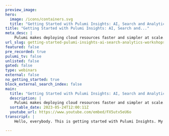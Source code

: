 ```yaml
---
preview_image:
hero:
  image: /icons/containers.svg
  title: "Getting Started with Pulumi Insights: AI, Search and Analytics | Workshops"
title: "Getting Started with Pulumi Insights: AI, Search and..."
meta_desc: |
    Pulumi makes deploying cloud resources faster and simpler at scale. As teams deploy resources across many cloud providers and SaaS platforms they g...
url_slug: getting-started-pulumi-insights-ai-search-analytics-workshops
featured: false
pre_recorded: true
pulumi_tv: false
unlisted: false
gated: false
type: webinars
external: false
no_getting_started: true
block_external_search_index: false
main:
  title: "Getting Started with Pulumi Insights: AI, Search and Analytics | Workshops"
  description: |
    Pulumi makes deploying cloud resources faster and simpler at scale. As teams deploy resources across many cloud providers and SaaS platforms they generate massive amounts of data about each update and resource in their organization and can now leverage this data to derive critical business insights. With Pulumi Insights, users have Search, Analytics, and Intelligence capabilities at their fingertips and this workshop will show you how each feature can make your team more productive by: ▪️ Finding resources across multi-cloud deployments ▪️ Exporting Insights data to your favorite analytics platform ▪️ Assisting the creation of new infrastructure code with the power of Pulumi AI  
  sortable_date: 2023-05-24T12:00:11Z
  youtube_url: https://www.youtube.com/embed/FX5utv5eU6o
transcript: |
    Hello, everybody. This is getting started with Pulumi Insights. My name is Josh. I'm a senior solutions architect here at Pulumi. Uh with me is Marina Marina if you'd like to introduce yourself. Yeah, thank you, Josh. Uh excited to be here. Uh As usual. Um I'm a senior partner social at Aws. I work with Pulumi on different new features capabilities. Uh how to make Pulumi even better for Aws. I don't know, it's hard becoming hard. Pulumi is pretty good already. But yeah. Um if you have any questions, I'll be helping today to uh Bryce and uh Josh and just put it in the chat and, uh or Q and A. Thank you. And also joining us today is Bryce, Bryce, if you would like to introduce yourself. Hey, yeah, I'm Bryce. I'm an engineer on the Plum cloud side of the house and I'm really excited to show off some of the stuff we've been working on recently. Awesome. Ok. So, uh before we begin a little bit of housekeeping, um do comment in the chat, um, let us know if something, uh you know what, what you like if you're impressed by something, uh, if you have any questions, you can ask those questions um preferably in the Q and A tab, but we're monitoring both the Q and A and the chat. Uh The difference with the Q and A tab is that it um stores the question um so that it doesn't scroll out of view for us. Um But we do, uh we will try to catch your questions uh and answer them uh in real time wherever possible, whether you ask in the chat, uh or in the Q and A, you can uh join us in the Pulumi community Slack. Uh If you go to slack dot Pulumi dot com, um It is an awesome, awesome place to learn about Pulumi or ask questions. Um There are Pulumi staff members in there such as myself, uh and Bryce. Uh we have also um like a really, really engaged community there and you can ask anything whether it's like, how do I do this infrastructure on my preferred cloud um or um you know, even like advanced, you know, basic stuff with Pulumi to like the most advanced stuff with Pulumi. Um I've seen people ask questions at all different levels uh in the Pulumi community Slack. And like it really is, I think one of the uh the best ways to learn uh how to use Pulumi uh we have uh in the handouts tab, you can download the slides for this presentation if you like um everybody uh who has signed up uh will get a recording of this uh this, this webinar uh 1 to 2 days after um after this is completed. Um And it'll be like a link to um to youtube. Um So, no worries. That's a, that's a question that like always comes up is do we get a recording? And the answer is yes, you'll get a follow up email within 1 to 2 days. Uh Feedback is always welcome. Please let us know like, hey, what worked for you? Uh What, what didn't work and uh what type of content you'd like to see more of because we want to serve you. Uh our audience? Cool. Um So, uh if you have not yet signed up for a Plumy account, it is free for individual use forever. Um I cannot stress enough how much easier it is to learn Pulumi uh using the default Pulumi Cloud back end. Um So I definitely encourage everybody to sign up for a Plumy account if you have not yet done. So, uh Pulumi Cloud, we're gonna show you some of the features in the U I but even if you're just using the uh all otherwise open source stuff, um It will manage your state file and your secrets for you and it is uh in my view, uh by far the most convenient way to do that once you are up and running and comfortable with Pulumi, uh if you are thinking about adopting it at an organizational level. That would be a great time to sign up for a free trial. Uh There is no credit card required and you will get full, full access to all of our um our highest level features uh for 14 days. Um So again, like, uh sign up for a plumy account regardless uh with your, when you're learning Pulumi and if you're thinking about adopting at an organizational level, please sign up uh for that for that free trial for an organization. Um a little bit about what Pulumi is for those who aren't familiar. Uh Pulumi is an infrastructures code tool that allows you to use real programming languages and we'll get into which ones those are in just a minute um with a whole bunch of clouds. So we have uh 100 and 30 providers. Uh yeah, something like that, about 100 and 100 and 30 plus providers. Um And uh again, you can use real programming languages to manage those resources. Uh We also have an A I feature which we will be uh showing later uh in this uh in this workshop. Uh And we also have some really cool features like um our automation API um which allows you to write command line tools and web UIs um to do like platform engineering type stuff um that will allow you to encapsulate Pulumi within uh your own programs a little bit about Pulumi program model uh at the outermost level we have the Pulumi project. You don't generally deal with projects too much directly. They're really created when you initialize your Pulumi program. Uh and they kind of disappear if you destroy the, the last uh stack within the project, we had a program. Uh We are using typescript today. So the program's main entry point is index dot TS. Uh That's where we're gonna be defining our infrastructure. Uh Our infrastructure is defined via Pulumi resources. Pulumi. Uh An example of Pulumi resource is an AWS S3 bucket. Resources have inputs and they have outputs. Uh An example of an input to a bucket might be if you're explicitly specifying the name uh and an output would be an example of that would be like an A RN. And so as you write a Pulumi program, you will see this pattern of uh where one resources output becomes the next re resources input. So if we have a bucket and we wanted to find a bucket policy, uh the A RN output of the bucket will become an input to the bucket policy. And what's going on behind the scenes is Pulumi is keeping track of the dependencies between your resources so that it knows how to spin things up and down uh as quickly as possible. And it knows like, hey, what needs to be done in what order. So that is the program. Uh in addition to the program, we have the concept of stacks, stacks are essentially an instance of your Pulumi program. Um But you can supply different configuration values for different stacks to spin up. For example, uh like a DEV A Q A and a prod environment in your DEV environment you might want, for example, use uh less EC2 instances and, and or like less powerful uh EC2 instances than you would say in your prod environment. And the way that you can do that is via stack configuration, uh a little bit about Pulumi uh physical architecture. So at the bottom left of this slide, we have our Pulumi program, Pulumi programs can be written in a variety of languages. We have Python, uh We have typescript and javascript. Um But I definitely lean towards typescripts when doing node and that's what we'll be showing today. Uh We also have support for Go uh C# F sharp. We have job support that is in preview. Uh And we also have a YAML option that is used um mainly for like larger organizations that are adopting Poum at scale uh where you might have some folks who are from a traditional operations background uh and would prefer to work in YAML rather than real programming languages. Your Pulumi program is interpreted by the Pulumi engine uh and this and, and the stuff that we'll be showing today, that's the Pulumi uh cli and the Pulumi engine will basically look at what your plumy program wants and, and your state file, which is what you have and it will figure out the difference between those two things. And so it will figure out what needs to be created, uh, updated or deleted. And the way it does that is via a Pulumi provider. So, uh, you know, in this picture, we have the Pulumi Aws provider, we also have a Cober netti provider. Um If you head on over to the Pulumi registry at Pulumi dot com slash registry, uh you can see the full list of Pulumi providers uh that we provide. Uh And so that's, that's where you get those supports for like all all those public clouds and like a long list of uh SAS and uh SAS providers as well. Like we have a git hub provider, a git lab provider, data dog, new relic. Uh you know, you name it, there is probably a provider for it uh so that you can get all the goodness um that Pulumi provides uh with, with a declarative nature to uh manage resources uh in a ton of different services. Um Today, we're gonna be uh focusing a little bit on uh Pulumi insights, which are some new features that we've added uh to Pulumi cloud. Uh So we have a search feature that will allow you to search through your resources uh that can be super helpful uh when it comes to um when it comes to uh trying to find resources. Uh and also you get like. And for most, for many resource types, you get a very convenient link where you can jump into your cloud console. Uh We also have analytics that allow you to um export your data and then enrich it with pretty much anything you can imagine. Uh And then we also have Pulumi A I uh which will be showing momentarily. Uh Before we get to that, I do wanna do a very brief demonstration of how a Plumy program works in case folks are not familiar. So uh I'm going to share my screen right here and I'm gonna shuffle some windows around and I'm going to get my mug off of here so you can focus on the screen. OK? Cool. So what we have here is a blank directory and uh I'm going to initialize a Plum program. That's what the Plumy new command. Uh When I run this command, you can see that we have uh a large number of uh templates starting templates that you can start from. Uh it looks like 212 right now. So I'm gonna do a static website, ews typescript. Cool. We'll give it a project name, encryption and stack name region we want to deploy to and I'll go with us two because that is close enough to me. Uh Again, these are some prompts that are specific to this template uh because it's a static site. And again, all the defaults are fine for what we're what we're showing here. Uh Now you can see that uh an M PM install is running behind the scenes. This output should look familiar to anyone who has uh worked with uh node to any extent. OK. And so now our project has been scaffolded. So what do we have? OK. So we have node modules again. This is, you know, we're using real programming languages. So that is how node uh stores your dependencies. We have this www folder that is going to hold our uh website files uh that is generated by the template. Uh We have a G ignore, it's not particularly interesting. Uh And then uh I'm gonna skip over index TS and come back to it just momentarily. Uh So we have our Pulumi dot Yaml. This is your project configuration. Uh So you may remember that when I was running the Pulumi new command, uh I uh I was prompted for like, for example, the name of the project. And so those, those uh responses to those prompts, they go into Pulumi dot Yaml, which is your uh project configuration. We also have Pulumi dot dev dot YAML. And so this is your stack configuration. Uh If we wanted to uh if we were deploying our static site maybe into uh like one region for DEV and maybe another region for prod, uh we would be able to uh create another stack and another associated configuration file and we would be able to enter a different region in there and then the stack would deploy to a different region. OK. So now on to index dot TS and I'm going to minimize. Uh and is I'm gonna bump it up one more size to make sure. Ok. So this is our index dot TS. This is the P the, the heart of the Pulumi program. Um going on a quick tour of this file. We are importing uh some libraries uh the Pulumi SDK, which we need for like kind of to access values from our config file. Uh We are bringing in the AWS provider. This is what allows us to create AWS resources. And then finally, we are using a plumbing component called the synth folder. And that gives us uh a really simple way to um sync a folder uh to an object store. And then this this particular sync folder uh will cover all three of the major cloud providers. So, uh in this block here, we are pulling values from our uh stack configuration file. So uh it will pull from whichever stack is currently selected. Now, we are only doing one stack here the DEV stack. So it's going to pull from Pulumi dot dev dot YAML. So this is how you get these values here into your program. Next, we're going to create an aws bucket. Uh You can see that we uh knew up an object uh in typescript. The first parameter here. This is our name. Uh This is what identifies the resource within the Pulumi stack. And then after that, we have options that um are specific to uh the type of resource we're spinning up. So uh this block here gives you the website configuration and uh then we can specify our index document which is index dot html in our error document. Um You'll notice that uh because we are using real programming languages, all of the, the tooling that we expect from using from writing other programs uh applies here uh in our ID E. So if we want to specify AC L, uh we can do that and we get uh strongly typed. Believe it's nope, I don't remember what type of AC L is off the top of my head but uh you know, we can hover over it and see. OK, so the AC L is a string. Uh So we get all the typing that uh goodness that comes with typescript uh moving through the file a little bit more. So we're gonna define some more, um some more resources that pertain to the bucket. Uh You'll notice here by the way. So this is our bucket ownership controls and here um one of the inputs right to the bucket, ownership controls uh is the name of the bucket, which um is bucket dot bucket. Uh because this is one of the older aws uh API S and they got more consistent as they uh as they went along. But um here's where we can see that pattern that I showed earlier uh where you have the output of one resource becoming the input of another. Uh So I'm gonna briefly go through the rest of this file. So we create uh we do some access controls and next we create our sync folders that is going to sync the contents of our WWW folder uh with the uh S3 bucket that we created. And then on top of that, we're going to create a cloud front uh distribution because um in our Pulumi templates, uh we've, we've taken some, some pains to make sure that um these are like, you know, if not fully fleshed out production architectures, they are, they are definitely more production like uh than you might get from, from other examples. OK. So we create a cloud front distribution and then finally, um we create what are called stack outputs uh in typescript. We do this with a uh normal export uh statement statement. And we are uh so we just, so what these do is these allow us to um access values that are inside our Plumy program externally. And there are two ways that we would possibly want to do this. Uh one which will be demonstrating shortly is via the uh plume stack output command. Uh So that will allow you to access that value from the command line. The other way that you might use a stack output is via what is called a stack reference. A stack reference uh is um basically allows you to reference these outputs uh from another Pulumi program. So uh if this looks good and we are ready to uh deploy some infrastructure uh clear screen, so you can run the Pulumi up command that is short for update. Yeah, by default, pulling me up will always let you know what it plans to do uh before it actually does anything. Uh So that's what it's doing right now. It is figuring out what uh resources would be created because this is the first time we've run this program and we can take a look at our preview. This looks good. We can select yes to continue. Now, this takes about 2.5 minutes to run. So I will bring you into the future here. So this is what will happen about three minutes and 8, 16 seconds later in my other window. Uh We can see that everything has been created. We get some outputs uh here and uh so let's see. So here's the contents of our www file. It's pretty basic, um pretty basic index file. It's more or less a hello world. Uh So what we can do is we can curl and we'll take the value of Pulumi stack output. Uh Let's use the CD N URL. I think I mistyped that, but I can't exactly see because the you are. Yep, I think I did. So if we curl that URL. Cool, uh we can see that our website is up and running. So, uh and then just one more thing I want to show real quickly is uh that if we make some change, let's change the mini max tt L let's change this to 300 300 200 men and like 400 max. OK. So we've changed something, right? So, what we're gonna demonstrate here is the declarative nature of Pulumi. So if I go Pulumi up again, it's going to give me a preview of what it's going to do. OK. So you can see here, right? It's not going to, even though I'm running the same program again, it is not going to recreate every resource uh that I have to find. So this is what we mean when we say that Pulumi is declarative, you only need to say what it is uh that, that you want for your desired state of your infrastructure. And Pulumi will figure out the diff and uh figure out what steps need to be taken in order to make it. So um we can also go down to this details tab, so we can see exactly what changed and you can see the diff here uh that were the things that I just changed uh in the U I. And if we want to perform this update, we can say yes and Pulumi will do the thing. Hopefully, I've specified valid values for this. And because we have changed that cash behavior, it is possible, uh, that this could take a while to finish running. So, in the interest of time, uh, I will jump to a different window. We'll go back to the original window, which was this, I believe. And it's still doing its thing. So, no relief there. All right, let's go back to the here. All right, I'm gonna let this run, but let's keep it moving. Uh So, uh and by the way, so, and finally, uh you'll be able to tear down all of your infrastructure with the uh Pulumi destroy command. Um It is important to do that so that you do not uh uh incur charges for any infrastructure that might still be running that you meant to tear down. So again, the, the command is Pulumi destroy and that will tear down all infrastructure in the stack. So, uh I believe with that it is time to hand off to Bryce. Bryce. Are you there? Hello? Yes. All right. So, uh I'm Bryce. I'm a, an engineer on uh the Pulumi cloud um offering and I'm actually a developer on this search feature that I'm gonna show you. So I'm really excited to, to show this off and um also very excited to take any um questions or feedback you might have. So please um don't hesitate to drop a note in and chat. Um OK. So basically, so Josh just showed you how to create a Pulumi stack. And um when you, when you do that and you, you do it enough, you, you, you, you often uh a piece of feedback, we, we hear often from customers is that like you end up with so many stacks and so many resources that it actually kind of becomes difficult to keep track of it all. So, um right here, I'm showing you the uh plume cloud dashboard for Pulumi. You can see that we've got almost, we've got 45,000 resources approximately. Um And so a, a natural question that comes up is what are those things? Where did they come from? Are they all still relevant? Should I clean some of them up? Um These are all very natural questions that our customers have. And so that was the motivation behind resource search. We wanted to give you the user the ability to see a bird's eye view of your resources under management and then also be able to dive in and understand more precisely like what, what is all all of this going on behind the scenes? Because when you've got an organ organization of people, dozens or hundreds of folks working on hundreds or thousands of stacks, it's, it's a lot. So we've got this new tab here on the console called resources. And if we click into here um just collapse this to make some space. Uh We can see the resource search interface and right away, um You already have a bit of a, a bird's eye view on things. And so I can see right now that uh the last stack that was updated happened about 20 minutes ago and it looks like my colleague Devin updated his uh his plumy service stack. Um And that, so that's cool. That gives me a, a nice um immediate sort of summary of what's going on. And I can also expand this advanced filtering tab here to see um some aggregate information about um my resources. So I can see at a glance that, oh, this is interesting. I actually have almost 11,000 github issue labels. Um Now I happen to know why that is, but if I were, you know, some uh um a, a manager or someone, I'm sort of curious, uh I might be able to, you know, click into that and explore um a little bit more about what's going on. I can also, you know, if I want to go deeper than just the top three things, I can expand this to uh even um a more complete view of things. So now I can sort of see. All right, I've got a lot of Aws things and I can filter things down to just Aws and then from there I can see, OK, I've got a lot of buckets. Cool. And so this is all just, uh you know, birds eye view and, and filtering and, and aggregating. But then I can also, I can ask questions. So, um maybe I'm uh I'm interested in things that belong to me. My name is Bryce. I know that I, I've got a stack somewhere probably. Um, so I can search for me and then I can filter this to like, OK. So here's, here's my, I know I have got, I got a Bryce test stack and I've got a Bryce stack and I can sort of filter down to, to the stack I'm interested in and I can further refine it. So I can see, you know, how many subnets do I have? Well, I've actually got quite a, quite a few. Um And so this is the idea behind searches is enabling you to really uh explore and, and slice and dice all of the resources you have to be able to answer. Um uh questions like this bogged in. You're asking can you query resources via tags with insights? OK. This is, this is a great question. Um There is a uh there is an undocumented Easter egg um which I can show you and the answer is yes. Um So for example, I can search for, let's see something tag with uh what, what this shows me is anything tagged with, with a stack tag and I can filter that down to. Um Let's see. Does Devin have some tags? Yeah. OK. So I can see that uh Devin has a cluster and a cluster instance in his stack that happened to have a stack, Devin tag. And let me, and that, and to be clear, Bryce is that the, that is the A, an aws tag with the key stack, not, not tags that which you can also apply to Pulumi stack. Correct. Yes. Correct. Um, it, I, I can't log into the AWS console right now. So you'll have to take my word for it. But, um, if we, if we clicked into the resource, which I just did, you can see that it's got um tags on it with stack Devin. Um That is a, a very um common ask that we have from, from users. It's not documented right now because um we're, we're, it's a little buggy and we're, we're working on it. Um But expect to see more um with that in the future. Yeah, it's a nice easy strike. Um Cool. Yeah. So, um this is, this is really cool there, there's a pretty powerful um search syntax here. Um It's, there's a, a summary of it here and then you can, you can click into the documentation to get a more complete view. You can do things like date ranges and ors and negation all that. Um So that's cool. But sometimes you also just want um, well, it, it wouldn't be a feature launch without A I integration with it. So, um uh we also have an assistant that can um help you uh find uh, can help you like craft a particular, uh, uh, query, uh, given this in. So price, could we, could we try that for, um, for the, for the very same tags thing that you, um, that you, uh, just ran? See if we could get an answer to, uh, bo Gun's question. Yeah. Even just by, without even consulting the docks, that would be super rat if this works. Uh, almost it need a little help there. Um We'll work on that. Um, could do something similar like, uh all compute instances in Aws or they caught. So this is showing you you, it's searching by a particular instance type or for Aws as well as an instance type for Azure and, and showing you the, the union of those things. Um So that's, that's handy. Um, just as like a newcomer to, to the syntax. It's a nice way to sort of pick it up and, and learn, um, without needing to spend a ton of time in the docks. This, this is a new feature to me. I never, I either didn't notice the button or had never clicked it. And, uh, I am impressed. Um I can also say directly from personal experience that the, uh the docs on search query are really good and it kind of just worked and I think that figuring out, um, search query syntax because everybody often does it their own way. Um, has been a major pain point in the past and II I think the, the, the Pulumi Cloud team has done a really good job of, of writing good docks here and, and again that A I assist is, wow, I am probably going to be using that like very, very soon. That's, that's awesome. Josh, I'm I'm glad to hear that. Um Yeah, cool and, and, and some, some other things I wanna note um uh all of this as well is, is available through an API um because we, we completely understand that like yes, this interface is nice but things can get you, you take things to the next level when you, you start building automation and tooling around data like this. And so um there's a pretty robust um api that you can query um to, to generate uh to programmatically fetch resources and you know, build all sorts of tooling around it, whatever whatever you want. Um Additionally, um this is uh this is aware of your permissions and so you, you can hear my dog, my, my co presenter over there. I'm sorry. Um It's, this is aware of your user permissions. So um I am able to see all of the or all of the resources in Pulumi because I am an org admin which means that I have access to everything, but it's possible to set up more fine grained permissions. So for example, it's possible if I were a contractor or something to only give me access to the stacks that I need access to. So maybe if I'm Devin and I'm a contractor, I only have access to the Devin stack. If that were the case and I were, I were to load up this resource search, then I would only see the resources that I have access to. Um So this is typically a use case that comes up in large organizations who have um finer grained permissions uh requirements where they don't want everyone to see everything, but it's still valuable to see the things that you have access to. Um Cool. So uh I shared you resource search um spoke about the API permissions. Um And Bryce, we do have a, a question from uh another question. How would A I assist integrate with automation API or is it U I only? Oh, that's a, that's a good question. Um I guess right now it's, it's U I only um if you wanna drop a note in the chat or, or slack about what you have in mind with automation API. That's, that's an interesting use case. Um And uh yeah, I'd, I'd love to hear more about what you have in mind. Um One of the possible case I'll probably bring it in and is like, for example, to download, we have download a CS V here but can we estimate it through API uh Currently? Oh Yeah. So that, that's kind of, yeah, that's what I was gonna get it, get you next is this download CS B thing. Um Yeah. So basically um the, the real value here is in the data and a lot of our users, all of our customers have data warehouses of their own. They've got some B I tools that they use and it's really helpful to be able to see data like this alongside those existing data warehouse solutions. And so um for enterprise customers, yes, you can, you can download all of these results here. Um That is behind an API so you can query that if I, if I filter this. Um And also you, you can notice that as Bryce enters each query, uh the UR I um in the in the browser bar updates. So that it, that's also like a really easy way to uh you know, if you're, if there's some query that you um some query that like, you know, you can figure out how to do through the U I and you want to take that and do it programmatically. Uh you know, the just you could just grab it from, from, from the address bar. Exactly. You, you, you're gonna query basically the same query string. Um And so yeah, I, I can, I can query something, then I can grab all of the, those results in A CS V um in the interest of time, just take my word for it. Uh Once you have that CS V, you can then load it into something like snowflake or, or whatever um tool you you prefer. And from there, you can then join it against whatever data you might have on your side and you can build all sorts of interesting things. You can build a dashboard on top of that. Um Here we've got something kind of showing all different ways to, to slice and dice this. We've got, you know, your resources, your top resource types, um by package, we can, we can see we have a lot of AD BS things. Um Unfortunately, this, this uh this panel is currently broken because some of our data is, is not working this morning. But uh if you have an internal sort of um cost table, uh you can join that against your resources to estimate, you know, how much is each stack costing me per month. Um Or if you have uh an org chart or, or team data, uh you can sort of break this down and understand by department or by team, you know, where your resources are going. Um You can see how fresh things are, how often things are getting updated. Um How out of date some providers are. You can see we've got uh a pretty widespread here just because of how, how many updates we're doing. Um Yeah, that's the idea is, is you can, you can take the underlying data here and marry it to whatever else you have internally that you're, that you're curious about. Um let me just check the chat. That was a great price can integrate with active directory. Um Yeah, so I think the idea there is would be, um, it, it depends on what you're asking. Um, if you're asking about like specifically um logging into the, the Pulumi cloud like web U I. Um, we do have um a skim um integration that would, that, that you could use if you're asking about joining search results against some active directory systems. Um I think you would need to basically get that data into your warehouse and then join it against the, the search. Um I don't know if we cover it, but what does a poem feel like a tour around search? Yeah, that's a great question. Um Basically, uh we, we have this, we would like to do this so you could query from the cli. Um I think there's an issue for this. Uh If you have, let me try to dig that up and if I can't let me try to dig up the issue, um So you can vote on it. Um And I'm very eager to hear anything in terms of how you might expect the results to be rendered, for example, or what you might expect the command line uh user experience to, to look and feel like. But we do want this. Um I think we just kind of need to iron out a little bit of the um the UX around it. Yeah, at at present, it's worth noting that I think at at present there's no Pulumi cloud like specific uh capabilities in the Pulumi cli um other than like it will use Pulumi cloud by default to manage your state file and your secrets. Um price. That was that was awesome. Um I think now is the time that we should maybe show off Pulumi uh A I so I am going to bring my beautiful face back to all you lovely people and I am going to share my screen. Ok, let's get that shared. Ok, cool. Um And I'm going to bring up, bring up. Uh So Pulumi A I uh is reachable at Pulumi dot com slash A I, I'm gonna uh you will see this now appear on your handouts tab, it's just a link to what I'm showing here and I'll make this bigger for you. Ok. So Plume A I uh is free for everyone to use. Um There's a lot of providers in the plume ecosystem. We have 100 and 30 plus as you saw earlier. Uh some of those providers like AWS have over 1000 resources. Each of those resources has, I don't know, 30 configuration properties we'll say on average. Um That's a lot of potential things that people might want to build. Uh And it's really not possible for us to give an example for every one of those. Um So that's where Pulumi A I can come in. Um Now I'm gonna give it a pretty basic query here. I'm gonna go show me how to run engine X as and V CS Fargate task um in the default VPC. OK. So I'm gonna enter a real uh a natural language prompt here. I'm gonna select my language. We're gonna stick with typescript and I'm gonna go generate the program. And so, uh it's going to do a little bit of thinking and uh it's going to start with a reply uh that very often regurgitates my question. Um One of the things I learned as I was like learning about how this stuff works um is that this preamble that it starts actually kind of creates like an internal feedback loop that makes it give um a better answer. OK. So we can see here uh that it's giving us an answer. It's uh using uh the default VPC. It's gonna, it's telling us to use Aws and um the Aws provider. And then we also have this uh AWS X which contains uh some higher level constructs. And by the way, if we wanted to, we could tell it to only use Aws and not Aws uh constructs. And uh it would do that. Um So it, it responds to your, to natural language inputs. Um So it is typing its answer out and then when it is done, we will. OK. So now we're at the export statement. So we're pretty much done. Uh Now let's grab its input now. Oh It should be a I think the the copy uh button doesn't appear until the response is complete. So I'm just gonna if my mouse would cooperate, ah get there. All right, hopefully we're oh, so I'm gonna have to do a little bit of cleanup on this because I did not copy it cleanly that and we also nice that window. OK? So you can see that we have some red squiggly. Um That is to be expected all of these tools. Um They are not going to give you picture perfect exactly what you need. Um Exactly what you need, you know, output. Uh You were, there's gonna be some iteration involved. Josh, I have a couple of questions is everyday jump in the head and say there is, it's a bad version only, it's experimental, just release it but and say there is no integration with ID. And the question is it would be so probably we can figure out where the issues and it did happen, something to vote on it. I do, I do see um now I don't, I don't have any inside information on this, but I do see that like clearly closing that loop is uh something that's desirable. It's also worth noting by the way that um we uh Pulumi A I is also available um from the command line. Um There is uh there's like an NPX version essentially, you can run that will run it from the command line. Uh, and we have a demo video on youtube. Um, Bryce, uh, Bryce or Marina, if you could find that, uh, Plumy A I demo video, um, from, uh youtube, it does show using it from the command line. All right. So we have some red squiggly, right. Um, and there's a couple of things here. So this get default VPC. Um, this is actually in AWS X, Uh, and this security group should be Aws. So let's, uh, go back to the window and we're gonna say, and just let it know, um, get default B PC should use AWS X and the security group resource should, is in AWS, not aws X. It's gonna deal with some, it's gonna do some thinking and there is a copy button, by the way, it just didn't, uh, it just didn't render because the response wasn't complete. And this, by the way is how you want to use these tools when you're writing code. Um, you give them a natural language prompt, they give you a response. Uh If, if that response has things that, uh, that, you know, need to be changed, you just tell uh, the U I tool or the A I tool, excuse me. Um, and it usually will make, there it goes. So you can see here, right? Cons default this line right here, which I'm going to try to copy and wish me luck because again, that copy button only appears on the response is complete. Give me that get over here. Oh, sorry. But you can see though that the important thing here is that this was changed, right? So I told her what was wrong and it adjusted likewise, the security group that is now probably a lot closer to correct. Uh I am going to just hop on over to the editor and not wait for this to response to finish. Um So it, it, again, I'm emulating the changes that the uh that's the tool made. So OK, now we can see that that is now correct. And we can see that this is AWS X. You don't need that. Sure what it's plenty about there. Oh It says it's deprecated. Um So again, we can go back and let the uh the, the program know, for example, that it's deprecated so on and so forth. Um This is again, it's not going, it's not gonna rate all of your infrastructure for you. Picture perfect every time. But what it does do is it gives you an excellent, excellent starting point. That's probably about 80% correct on average. Um And uh can really, really be a huge time saver. There are a ton of things like that I do in my job as far as like writing workshops or blog posts where it's like, OK, I do not remember exactly how to write uh an IM policy to access a secret and that's like, that's where plumier. I really, really shines, especially when it's like, OK, I, you know, I know the right answer when I see it. Uh, I just don't remember exactly how to do it in, like, this particular tool. Yeah, I, I used this to, to reproduce a bug where, like, all of our examples were using Fargate and I, I needed like a specific EC2 thing and it was like, it was so much easier to just ask this thing to tweak some code. And um it, it was great. Yeah. So that is uh Pulumi A I and I definitely encourage folks to check it out. Um It can, it can really, really uh shorten the amount of time that it takes to uh to learn some of this stuff. So uh I think at this point, we are available for any questions uh Folks in the audience, do you have any questions that we can answer for you? Have you used Pulumi A? I have folks in the audience already used it, let us know in the chat. I can only assume from your silence that we have done an amazing job and that everything is perfectly clear. Um Question jo I didn't know if we cover it that way. I was so busy searching for. Um There was a question do you see in the future integrations between A I and other A I tools like Copilot? I again, I don't have any knowledge, I am sure that getting the closing that gap between Pulumi A I, um, and your ID E is something that, that we would be interested in doing. For sure, for sure. Yeah, I just, I think advice, um, probably to open the issue and issues and vote for that. So, uh, it's easier for me to understand priorities and they ask to. Yeah. Um, so I'm gonna keep talking if there are no further questions. Uh But again, if anything comes up, let me know in the chat because, you know, we still have a few more minutes. Uh If you are interested in attending any of our future workshops, uh you can head over to Pulumi dot com slash resources. Uh You can uh see there. Um We also, if you sign up for our newsletter, our newsletter, uh our newsletter uh will keep you advised of any upcoming workshops. I see that we are, someone is asking me how a Plumy podcast uh that has been bandied about. Uh We have definitely discussed it but there are no concrete plans at this time. Um Oh, yes, blew me up. Um Our uh our annual uh event is coming up uh in a few weeks. Uh If um I'm sure that if you go to many pages on Pulumi dot com, you will be able to get all that info uh pretty quickly and Marina has posted the link in the chat uh if you are interested in, if you're getting started with Pulumi. Uh, you can head over to plumy dot com, uh, slash doc slash getting started. We'll give you tutorials of like how to, uh, install everything. Uh, so we have a question about any coming integration from multi cloud for Plumy A I. And also you can, uh, so just to be clear if you ask Pulumi A I A question, uh, it will, uh, it works for any of the providers that we have uh including across all the major public clouds and a huge range of SAS providers. So if you wanted to ask Pulumi A I show me how to set up an EKS cluster and deploy some helm chart onto it. It will give you that answer. Um And also by the way, um that's, that's like one of the best things about Pulumi is that, for example, especially when you're using like crinet, you can both define the cluster uh for, for your cloud of choice and deploy um objects and manifests onto the cluster. Um And that's all orchestrated using the same tool. Um That is definitely one of the places where, where Pulumi uh really, really shines. Uh We have a ton of examples. Uh That's in our examples repo um We are putting in some work by the way to make those examples more accessible um from the registry and like the various pages in the docs. So keep an eye out for that. Uh And you can, uh, in the Pulumi Registry, you can see all of the uh, providers that we have, uh for Aws and then all the other, all the other clouds we support a question. Does Pulumi I support other multi cloud, um, multi cloud and provider or other providers? Yes. Pulumi A I supports every provider uh, that in the plume ecosystem. So you can just as easily they ask it, uh, you know how to set up a new relic dashboard um or like how again, how to deploy an Eks cluster and you know, set up some add on with it that might require a manifest. It, it can do all of those things. It will give you examples for all of that. OK. So if there are no further questions, uh and I will speak slowly as I thank everybody. Uh just in case anything comes up. Um Again, my name is Josh. You can find me on Twitter under my name uh with me is Marina and Bryce. And uh we would love to, we would like to thank you so much for uh choosing to spend time with us today. Um You can catch uh keep up with us on Twitter again. Uh The Pulumi Community Slack is a fantastic resource uh for uh you know, to answer questions. Uh You can watch some of videos of previous workshops and demos and that's all available on youtube at Pulumi TV. Uh And if you want to keep up with the code. Uh that is of course at github dot com slash Pulumi uh on behalf of Bryce and Marina again. Thank you so much for your time and have a lovely day, everybody so long. Thank you, Josh. Thank you Bryce. Thank you everyone for joining.

---
```

